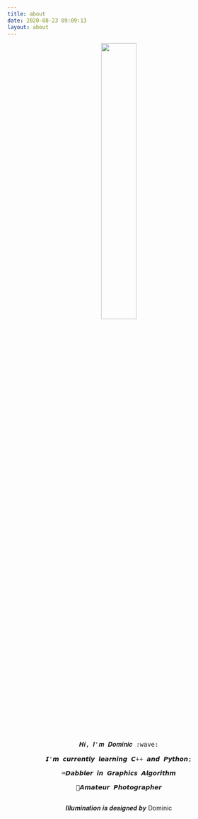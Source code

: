 ```yaml
---
title: about
date: 2020-08-23 09:09:13
layout: about
---
```

<p align="center">
  <img src="https://gitee.com//dominic_z/markdown_picbed/raw/master/img/GIF2.gif" width="40%">
  <br><br>
  <samp>
    𝑯𝒊, 𝑰'𝒎 𝑫𝒐𝒎𝒊𝒏𝒊𝒄 :wave:
    <br><br>
    𝙄'𝙢  𝙘𝙪𝙧𝙧𝙚𝙣𝙩𝙡𝙮 𝙡𝙚𝙖𝙧𝙣𝙞𝙣𝙜 𝘾++ 𝙖𝙣𝙙 𝙋𝙮𝙩𝙝𝙤𝙣;
    <br><br>
    ⌨️𝘿𝙖𝙗𝙗𝙡𝙚𝙧 𝙞𝙣 𝙂𝙧𝙖𝙥𝙝𝙞𝙘𝙨 𝘼𝙡𝙜𝙤𝙧𝙞𝙩𝙝𝙢
    <br><br>
    📸𝘼𝙢𝙖𝙩𝙚𝙪𝙧 𝙋𝙝𝙤𝙩𝙤𝙜𝙧𝙖𝙥𝙝𝙚𝙧
    <br><br>
   </samp>
</p>

<p align="center">
𝑰𝒍𝒍𝒖𝒎𝒊𝒏𝒂𝒕𝒊𝒐𝒏 𝒊𝒔 𝒅𝒆𝒔𝒊𝒈𝒏𝒆𝒅 𝒃𝒚 Dominic
